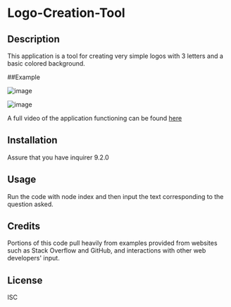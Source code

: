 # Logo-Creation-Tool

## Description

This application is a tool for creating very simple logos with 3 letters and a basic colored background.

##Example

![image](https://github.com/JBowen96/Logo-Creation-Tool/assets/139276635/30e64b90-09e8-46d7-94a0-8bf277e43590)

![image](https://github.com/JBowen96/Logo-Creation-Tool/assets/139276635/d277fdb2-8ce9-4c5f-9cb6-396a20c8e725)



A full video of the application functioning can be found [here](https://github.com/JBowen96/Logo-Creation-Tool/blob/main/Resources/2023-10-02%2013-59-17.mp4)

## Installation
Assure that you have inquirer 9.2.0

## Usage

Run the code with node index and then input the text corresponding to the question asked.

## Credits
Portions of this code pull heavily from examples provided from websites such as Stack Overflow and GitHub, and interactions with other web developers' input.

## License
ISC
